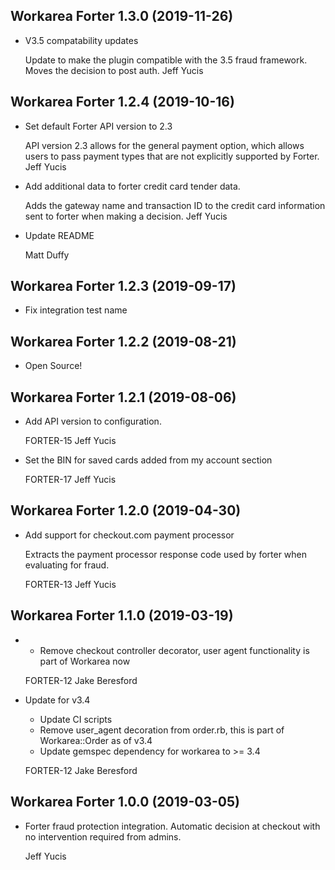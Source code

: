 Workarea Forter 1.3.0 (2019-11-26)
--------------------------------------------------------------------------------

*   V3.5 compatability updates

    Update to make the plugin compatible with the 3.5 fraud
    framework. Moves the decision to post auth.
    Jeff Yucis



Workarea Forter 1.2.4 (2019-10-16)
--------------------------------------------------------------------------------

*   Set default Forter API version to 2.3

    API version 2.3 allows for the general payment option, which
    allows users to pass payment types that are not explicitly supported
    by Forter.
    Jeff Yucis

*   Add additional data to forter credit card tender data.

    Adds the gateway name and transaction ID to the credit card
    information sent to forter when making a decision.
    Jeff Yucis

*   Update README

    Matt Duffy



Workarea Forter 1.2.3 (2019-09-17)
--------------------------------------------------------------------------------

* Fix integration test name

Workarea Forter 1.2.2 (2019-08-21)
--------------------------------------------------------------------------------

*   Open Source!
 
 
 
Workarea Forter 1.2.1 (2019-08-06)
--------------------------------------------------------------------------------

*   Add API version to configuration.

    FORTER-15
    Jeff Yucis

*   Set the BIN for saved cards added from my account section

    FORTER-17
    Jeff Yucis



Workarea Forter 1.2.0 (2019-04-30)
--------------------------------------------------------------------------------

*   Add support for checkout.com payment processor

    Extracts the payment processor response code used by forter when
    evaluating for fraud.

    FORTER-13
    Jeff Yucis



Workarea Forter 1.1.0 (2019-03-19)
--------------------------------------------------------------------------------

*   * Remove checkout controller decorator, user agent functionality is part of Workarea now

    FORTER-12
    Jake Beresford

*   Update for v3.4

    * Update CI scripts
    * Remove user_agent decoration from order.rb, this is part of Workarea::Order as of v3.4
    * Update gemspec dependency for workarea to >= 3.4

    FORTER-12
    Jake Beresford



Workarea Forter 1.0.0 (2019-03-05)
--------------------------------------------------------------------------------

*   Forter fraud protection integration. Automatic decision at checkout with no intervention required from admins.

    Jeff Yucis



